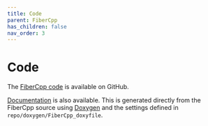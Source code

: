 ```yaml
---
title: Code
parent: FiberCpp
has_children: false
nav_order: 3
---
```


# Code

The [FiberCpp code](http://github.com/Campbell-Muscle-Lab/FiberSim/tree/master/code/FiberCpp) is available on GitHub.

[Documentation](html/index.html) is also available. This is generated directly from the FiberCpp source using [Doxygen](http://www.doxygen.nl/index.html) and the settings defined in `repo/doxygen/FiberCpp_doxyfile`.
